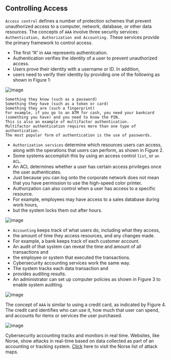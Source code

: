 ## Controlling Access

`Access control` defines a number of protection schemes that prevent unauthorized access to a computer, network, database, or other data resources. The concepts of `AAA` involve three security services: `Authentication, Authorization and Accounting.` These services provide the primary framework to control access.

+ The first “A” in `AAA` represents authentication. 
+ Authentication verifies the identity of a user to prevent unauthorized access. 
+ Users prove their identity with a username or ID. In addition, 
+ users need to verify their identity by providing one of the following as shown in Figure 1:

![image](https://github.com/adeleke123/I4GCybersecurity/assets/51156057/7f2d02ef-f1e0-4a83-9530-2e8979e4d74c)

```
Something they know (such as a password)
Something they have (such as a token or card)
Something they are (such a fingerprint)
For example, if you go to an ATM for cash, you need your bankcard (something you have) and you need to know the PIN. 
This is also an example of multifactor authentication. 
Multifactor authentication requires more than one type of authentication. 
The most popular form of authentication is the use of passwords.
```
+ `Authorization services` determine which resources users can access, along with the operations that users can perform, as shown in Figure 2. 
+ Some systems accomplish this by using an access control `list`, or `an ACL`. 
+ An ACL determines whether a user has certain access privileges once the user authenticates. 
+ Just because you can log onto the corporate network does not mean that you have permission to use the high-speed color printer. 
+ Authorization can also control when a user has access to a specific resource. 
+ For example, employees may have access to a sales database during work hours, 
+ but the system locks them out after hours.

![image](https://github.com/adeleke123/I4GCybersecurity/assets/51156057/a3b38589-53b9-4e31-986b-6ef734d11160)


+ `Accounting` keeps track of what users do, including what they access, 
+ the amount of time they access resources, and any changes made. 
+ For example, a bank keeps track of each customer account. 
+ An audit of that system can reveal the time and amount of all transactions and 
+ the employee or system that executed the transactions. 
+ Cybersecurity accounting services work the same way. 
+ The system tracks each data transaction and 
+ provides auditing results. 
+ An administrator can set up computer policies as shown in Figure 3 to enable system auditing.

![image](https://github.com/adeleke123/I4GCybersecurity/assets/51156057/0f944805-bcee-4839-bc1b-2539d978d634)


The concept of `AAA` is similar to using a credit card, as indicated by Figure 4. The credit card identifies who can use it, how much that user can spend, and accounts for items or services the user purchased.

![image](https://github.com/adeleke123/I4GCybersecurity/assets/51156057/fad78eb6-fe7c-488c-8aff-ea27491b2b0d)

Cybersecurity accounting tracks and monitors in real time. Websites, like Norse, show attacks in real-time based on data collected as part of an accounting or tracking system. [Click](https://norse-corp.com/map/) here to visit the Norse list of attack maps.

